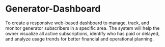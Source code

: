 # Generator-Dashboard
To create a responsive web-based dashboard to manage, track, and monitor generator subscribers in a specific area. The system will help the owner visualize all active subscriptions, identify who has paid or delayed, and analyze usage trends for better financial and operational planning.
